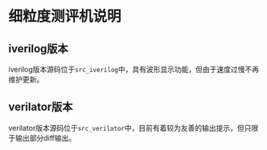 # 细粒度测评机说明

## iverilog版本

iverilog版本源码位于`src_iverilog`中，具有波形显示功能，但由于速度过慢不再维护更新。

## verilator版本

verilator版本源码位于`src_verilator`中，目前有着较为友善的输出提示，但只限于输出部分diff输出。
